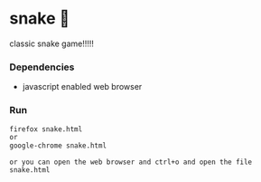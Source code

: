 # snake :snake:
classic snake game!!!!!
### Dependencies
- javascript enabled web browser

### Run
```bash
firefox snake.html
or
google-chrome snake.html
```
```
or you can open the web browser and ctrl+o and open the file snake.html
